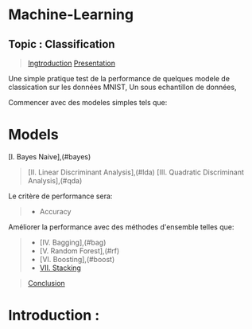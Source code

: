 # Machine-Learning
## Topic : Classification
> [Ingtroduction](#intro)
> [Presentation](#pres)

Une simple pratique test de la performance de quelques modele de classication sur les données MNIST, 
Un sous echantillon de données, 

Commencer avec des modeles simples tels que: 

# Models
[I. Bayes Naive],(#bayes)
> [II. Linear Discriminant Analysis],(#lda)
> [III. Quadratic Discriminant Analysis],(#qda)

Le critère de performance sera:
>- Accuracy

Améliorer la performance avec des méthodes d'ensemble telles que:
>- [IV. Bagging],(#bag)
>- [V. Random Forest],(#rf)
>- [VI. Boosting],(#boost)
>- [VII. Stacking](#stack)

> [Conclusion](#conclu)

<a id="qs"></a>
# Introduction :
